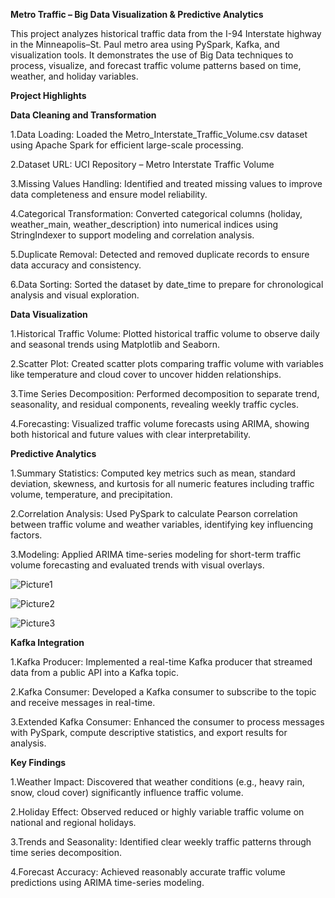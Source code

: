   **Metro Traffic – Big Data Visualization & Predictive Analytics**

This project analyzes historical traffic data from the I-94 Interstate highway in the Minneapolis–St. Paul metro area using PySpark, Kafka, and visualization tools. It demonstrates the use of Big Data techniques to process, visualize, and forecast traffic volume patterns based on time, weather, and holiday variables.

**Project Highlights**


  **Data Cleaning and Transformation**


   1.Data Loading: Loaded the Metro_Interstate_Traffic_Volume.csv dataset using Apache Spark for efficient large-scale processing.
  
  2.Dataset URL: UCI Repository – Metro Interstate Traffic Volume
  
  3.Missing Values Handling: Identified and treated missing values to improve data completeness and ensure model reliability.
  
  4.Categorical Transformation: Converted categorical columns (holiday, weather_main, weather_description) into numerical indices using StringIndexer to support modeling and correlation analysis.
  
  5.Duplicate Removal: Detected and removed duplicate records to ensure data accuracy and consistency.
  
  6.Data Sorting: Sorted the dataset by date_time to prepare for chronological analysis and visual exploration.
  

  **Data Visualization**


  1.Historical Traffic Volume: Plotted historical traffic volume to observe daily and seasonal trends using Matplotlib and Seaborn.
  
  2.Scatter Plot: Created scatter plots comparing traffic volume with variables like temperature and cloud cover to uncover hidden relationships.
  
  3.Time Series Decomposition: Performed decomposition to separate trend, seasonality, and residual components, revealing weekly traffic cycles.
  
  4.Forecasting: Visualized traffic volume forecasts using ARIMA, showing both historical and future values with clear interpretability.
  

  **Predictive Analytics**


  1.Summary Statistics: Computed key metrics such as mean, standard deviation, skewness, and kurtosis for all numeric features including traffic volume, temperature, and precipitation.
  
  2.Correlation Analysis: Used PySpark to calculate Pearson correlation between traffic volume and weather variables, identifying key influencing factors.
  
  3.Modeling: Applied ARIMA time-series modeling for short-term traffic volume forecasting and evaluated trends with visual overlays.

  
![Picture1](https://github.com/user-attachments/assets/70faebd9-30f4-4b2e-b24c-89492ad6b8b3)

![Picture2](https://github.com/user-attachments/assets/ed59b937-7c23-41e2-b85e-e0417ab14eee)

![Picture3](https://github.com/user-attachments/assets/8a3840fe-ec3f-4228-a771-b8c0c8649e5b)


  **Kafka Integration**


  1.Kafka Producer: Implemented a real-time Kafka producer that streamed data from a public API into a Kafka topic.

  2.Kafka Consumer: Developed a Kafka consumer to subscribe to the topic and receive messages in real-time.

  3.Extended Kafka Consumer: Enhanced the consumer to process messages with PySpark, compute descriptive statistics, and export results for analysis.

  **Key Findings**


  1.Weather Impact: Discovered that weather conditions (e.g., heavy rain, snow, cloud cover) significantly influence traffic volume.

  2.Holiday Effect: Observed reduced or highly variable traffic volume on national and regional holidays.

  3.Trends and Seasonality: Identified clear weekly traffic patterns through time series decomposition.

  4.Forecast Accuracy: Achieved reasonably accurate traffic volume predictions using ARIMA time-series modeling.






